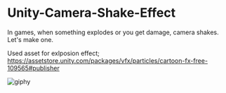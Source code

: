 # Unity-Camera-Shake-Effect
In games, when something explodes or you get damage, camera shakes. Let's make one.

Used asset for exlposion effect;
https://assetstore.unity.com/packages/vfx/particles/cartoon-fx-free-109565#publisher


![giphy](https://user-images.githubusercontent.com/74494877/176685170-ef40f460-cc98-4226-85f6-6a26c996b21f.gif)
